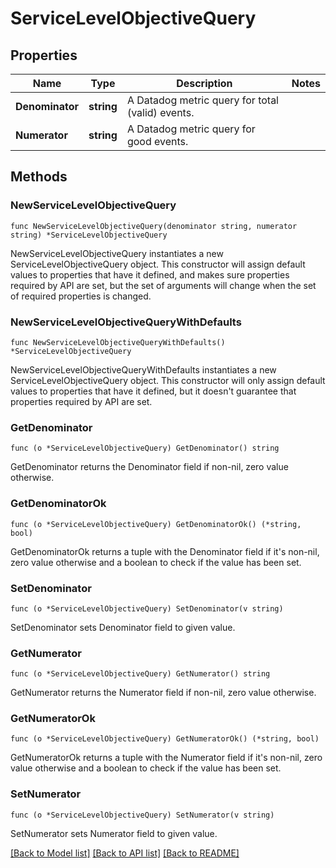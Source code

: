 # ServiceLevelObjectiveQuery

## Properties

Name | Type | Description | Notes
---- | ---- | ----------- | ------
**Denominator** | **string** | A Datadog metric query for total (valid) events. | 
**Numerator** | **string** | A Datadog metric query for good events. | 

## Methods

### NewServiceLevelObjectiveQuery

`func NewServiceLevelObjectiveQuery(denominator string, numerator string) *ServiceLevelObjectiveQuery`

NewServiceLevelObjectiveQuery instantiates a new ServiceLevelObjectiveQuery object.
This constructor will assign default values to properties that have it defined,
and makes sure properties required by API are set, but the set of arguments
will change when the set of required properties is changed.

### NewServiceLevelObjectiveQueryWithDefaults

`func NewServiceLevelObjectiveQueryWithDefaults() *ServiceLevelObjectiveQuery`

NewServiceLevelObjectiveQueryWithDefaults instantiates a new ServiceLevelObjectiveQuery object.
This constructor will only assign default values to properties that have it defined,
but it doesn't guarantee that properties required by API are set.

### GetDenominator

`func (o *ServiceLevelObjectiveQuery) GetDenominator() string`

GetDenominator returns the Denominator field if non-nil, zero value otherwise.

### GetDenominatorOk

`func (o *ServiceLevelObjectiveQuery) GetDenominatorOk() (*string, bool)`

GetDenominatorOk returns a tuple with the Denominator field if it's non-nil, zero value otherwise
and a boolean to check if the value has been set.

### SetDenominator

`func (o *ServiceLevelObjectiveQuery) SetDenominator(v string)`

SetDenominator sets Denominator field to given value.


### GetNumerator

`func (o *ServiceLevelObjectiveQuery) GetNumerator() string`

GetNumerator returns the Numerator field if non-nil, zero value otherwise.

### GetNumeratorOk

`func (o *ServiceLevelObjectiveQuery) GetNumeratorOk() (*string, bool)`

GetNumeratorOk returns a tuple with the Numerator field if it's non-nil, zero value otherwise
and a boolean to check if the value has been set.

### SetNumerator

`func (o *ServiceLevelObjectiveQuery) SetNumerator(v string)`

SetNumerator sets Numerator field to given value.



[[Back to Model list]](../README.md#documentation-for-models) [[Back to API list]](../README.md#documentation-for-api-endpoints) [[Back to README]](../README.md)



